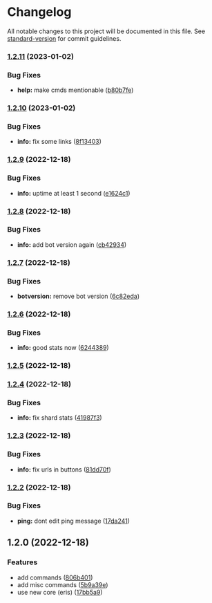 # Changelog

All notable changes to this project will be documented in this file. See [standard-version](https://github.com/conventional-changelog/standard-version) for commit guidelines.

### [1.2.11](https://github.com/EazyAutodelete/misc-commands/compare/v1.2.10...v1.2.11) (2023-01-02)


### Bug Fixes

* **help:** make cmds mentionable ([b80b7fe](https://github.com/EazyAutodelete/misc-commands/commit/b80b7fe99c71ce3dc7d48cb9e1f0007ac74ebd45))

### [1.2.10](https://github.com/EazyAutodelete/misc-commands/compare/v1.2.9...v1.2.10) (2023-01-02)

### Bug Fixes

- **info:** fix some links ([8f13403](https://github.com/EazyAutodelete/misc-commands/commit/8f13403deb334c57bc7bc2361547488c69aab2e0))

### [1.2.9](https://github.com/EazyAutodelete/misc-commands/compare/v1.2.8...v1.2.9) (2022-12-18)

### Bug Fixes

- **info:** uptime at least 1 second ([e1624c1](https://github.com/EazyAutodelete/misc-commands/commit/e1624c1317c835e91df77584e581db06719a9213))

### [1.2.8](https://github.com/EazyAutodelete/misc-commands/compare/v1.2.7...v1.2.8) (2022-12-18)

### Bug Fixes

- **info:** add bot version again ([cb42934](https://github.com/EazyAutodelete/misc-commands/commit/cb429348ebbe80e1a93634137bdaf085bbf7aa13))

### [1.2.7](https://github.com/EazyAutodelete/misc-commands/compare/v1.2.6...v1.2.7) (2022-12-18)

### Bug Fixes

- **botversion:** remove bot version ([6c82eda](https://github.com/EazyAutodelete/misc-commands/commit/6c82edaa30f2b295f2bc9b37aa1fdb4bf7426074))

### [1.2.6](https://github.com/EazyAutodelete/misc-commands/compare/v1.2.5...v1.2.6) (2022-12-18)

### Bug Fixes

- **info:** good stats now ([6244389](https://github.com/EazyAutodelete/misc-commands/commit/62443899a128984764a6ffb9fe4679cc1685f217))

### [1.2.5](https://github.com/EazyAutodelete/misc-commands/compare/v1.2.4...v1.2.5) (2022-12-18)

### [1.2.4](https://github.com/EazyAutodelete/misc-commands/compare/v1.2.3...v1.2.4) (2022-12-18)

### Bug Fixes

- **info:** fix shard stats ([41987f3](https://github.com/EazyAutodelete/misc-commands/commit/41987f32504a3a2434d9293f828134b909a41d37))

### [1.2.3](https://github.com/EazyAutodelete/misc-commands/compare/v1.2.2...v1.2.3) (2022-12-18)

### Bug Fixes

- **info:** fix urls in buttons ([81dd70f](https://github.com/EazyAutodelete/misc-commands/commit/81dd70f8da82fa11f7416724d660dee9a964fd66))

### [1.2.2](https://github.com/EazyAutodelete/misc-commands/compare/v1.2.0...v1.2.2) (2022-12-18)

### Bug Fixes

- **ping:** dont edit ping message ([17da241](https://github.com/EazyAutodelete/misc-commands/commit/17da2413c6a111f1a1ea555abaa13f6d3a50e634))

## 1.2.0 (2022-12-18)

### Features

- add commands ([806b401](https://github.com/EazyAutodelete/misc-commands/commit/806b4017b699f10f897aeaad61cf252d5661aae6))
- add misc commands ([5b9a39e](https://github.com/EazyAutodelete/misc-commands/commit/5b9a39e3ca315bc79e3d74ba50e9d3d3ddb303db))
- use new core (eris) ([17bb5a9](https://github.com/EazyAutodelete/misc-commands/commit/17bb5a93c8dfb2ef6b5ded10bf0c7e3cc752d115))
